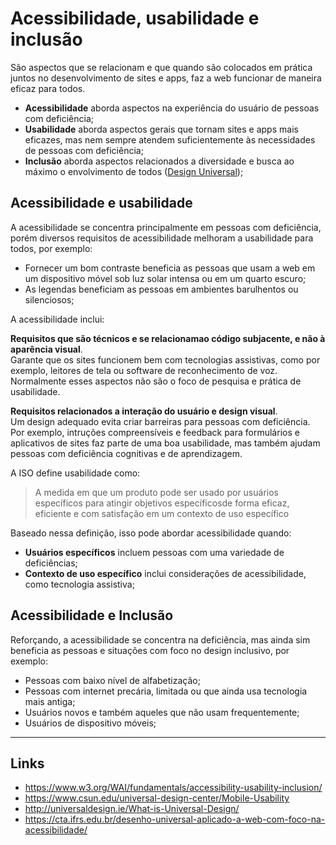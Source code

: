 # Acessibilidade, usabilidade e inclusão

São aspectos que se relacionam e que quando são colocados em prática juntos no desenvolvimento de sites e apps, faz a web funcionar de maneira eficaz para todos.

- **Acessibilidade** aborda aspectos na experiência do usuário de pessoas com deficiência;
- **Usabilidade** aborda aspectos gerais que tornam sites e apps mais eficazes, mas nem sempre atendem suficientemente às necessidades de pessoas com deficiência;
- **Inclusão** aborda aspectos relacionados a diversidade e busca ao máximo o envolvimento de todos ([Design Universal](glossario.md#design-universal));

## Acessibilidade e usabilidade
A acessibilidade se concentra principalmente em pessoas com deficiência, porém diversos requisitos de acessibilidade melhoram a usabilidade para todos, por exemplo:

- Fornecer um bom contraste beneficia as pessoas que usam a web em um dispositivo móvel sob luz solar intensa ou em um quarto escuro;
- As legendas beneficiam as pessoas em ambientes barulhentos ou silenciosos;

A acessibilidade inclui:

**Requisitos que são técnicos e se relacionamao código subjacente, e não à aparência visual**.  
Garante que os sites funcionem bem com tecnologias assistivas, como por exemplo, leitores de tela ou software de reconhecimento de voz. Normalmente esses aspectos não são o foco de pesquisa e prática de usabilidade.

**Requisitos relacionados a interação do usuário e design visual**.  
Um design adequado evita criar barreiras para pessoas com deficiência. Por exemplo, intruções compreensíveis e feedback para formulários e aplicativos de sites faz parte de uma boa usabilidade, mas também ajudam pessoas com deficiência cognitivas e de aprendizagem.

A ISO define usabilidade como:

> A medida em que um produto pode ser usado por usuários específicos para atingir objetivos específicosde forma eficaz, eficiente e com satisfação em um contexto de uso específico

Baseado nessa definição, isso pode abordar acessibilidade quando:

- **Usuários específicos** incluem pessoas com uma variedade de deficiências;
- **Contexto de uso específico** inclui considerações de acessibilidade, como tecnologia assistiva;

## Acessibilidade e Inclusão
Reforçando, a acessibilidade se concentra na deficiência, mas ainda sim beneficia as pessoas e situações com foco no design inclusivo, por exemplo:

- Pessoas com baixo nível de alfabetização;
- Pessoas com internet precária, limitada ou que ainda usa tecnologia mais antiga;
- Usuários novos e também aqueles que não usam frequentemente;
- Usuários de dispositivo móveis;

---

## Links
- https://www.w3.org/WAI/fundamentals/accessibility-usability-inclusion/  
- https://www.csun.edu/universal-design-center/Mobile-Usability
- http://universaldesign.ie/What-is-Universal-Design/
- https://cta.ifrs.edu.br/desenho-universal-aplicado-a-web-com-foco-na-acessibilidade/

